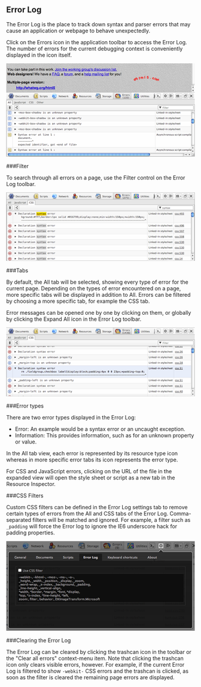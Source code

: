 ## Error Log

The Error Log is the place to track down syntax and parser errors that may cause an application or webpage to behave unexpectedly.

Click on the Errors icon in the application toolbar to access the Error Log. The number of errors for the current debugging context is conveniently displayed in the icon itself.

![Opera Dragonfly Error Log](img/error-whole.png)

###Filter

To search through all errors on a page, use the Filter control on the Error Log toolbar.

![Opera Dragonfly Error Log search](img/error-filter.png)

###Tabs

By default, the All tab will be selected, showing every type of error for the current page. Depending on the types of error encountered on a page, more specific tabs will be displayed in addition to All. Errors can be filtered by choosing a more specific tab, for example the CSS tab.

Error messages can be opened one by one by clicking on them, or globally by clicking the Expand All icon in the Error Log toolbar.

![Expanded Error Log messages](img/error-detail.png)

###Error types

There are two error types displayed in the Error Log:

  * Error: An example would be a syntax error or an uncaught exception.
  * Information: This provides information, such as for an unknown property or value.
  
In the All tab view, each error is represented by its resource type icon whereas in more specific error tabs its icon represents the error type.

For CSS and JavaScript errors, clicking on the URL of the file in the expanded view will open the style sheet or script as a new tab in the Resource Inspector.

###CSS Filters

Custom CSS filters can be defined in the Error Log settings tab to remove certain types of errors from the All and CSS tabs of the Error Log. Comma-separated filters will be matched and ignored. For example, a filter such as `_padding` will force the Error log to ignore the IE6 underscore hack for padding properties.

![Filter for removing known CSS errors](img/error-css-filter.png)

###Clearing the Error Log

The Error Log can be cleared by clicking the trashcan icon in the toolbar or the "Clear all errors" context-menu item. Note that clicking the trashcan icon only clears visible errors, however. For example, if the current Error Log is filtered to show <code>-webkit-</code> CSS errors and the trashcan is clicked, as soon as the filter is cleared the remaining page errors are displayed.